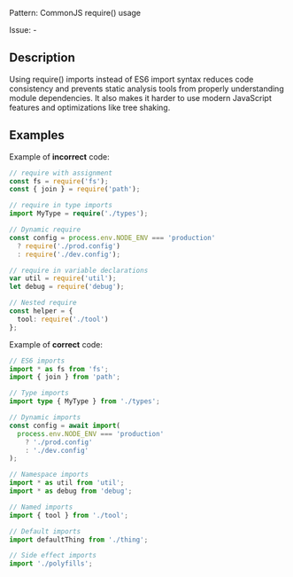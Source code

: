 Pattern: CommonJS require() usage

Issue: -

## Description

Using require() imports instead of ES6 import syntax reduces code consistency and prevents static analysis tools from properly understanding module dependencies. It also makes it harder to use modern JavaScript features and optimizations like tree shaking.

## Examples

Example of **incorrect** code:
```ts
// require with assignment
const fs = require('fs');
const { join } = require('path');

// require in type imports
import MyType = require('./types');

// Dynamic require
const config = process.env.NODE_ENV === 'production'
  ? require('./prod.config')
  : require('./dev.config');

// require in variable declarations
var util = require('util');
let debug = require('debug');

// Nested require
const helper = {
  tool: require('./tool')
};
```

Example of **correct** code:
```ts
// ES6 imports
import * as fs from 'fs';
import { join } from 'path';

// Type imports
import type { MyType } from './types';

// Dynamic imports
const config = await import(
  process.env.NODE_ENV === 'production'
    ? './prod.config'
    : './dev.config'
);

// Namespace imports
import * as util from 'util';
import * as debug from 'debug';

// Named imports
import { tool } from './tool';

// Default imports
import defaultThing from './thing';

// Side effect imports
import './polyfills';
```